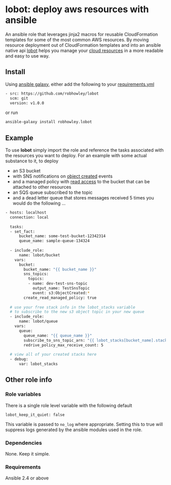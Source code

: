 # lobot: deploy aws resources with ansible

An ansible role that leverages jinja2 macros for reusable CloudFormation templates for some of the most common AWS 
resources. By moving resource deployment out of CloudFormation templates and into an ansible native api 
[lobot](http://starwars.wikia.com/wiki/Lobot) helps you manage your [cloud resources](http://starwars.wikia.com/wiki/Cloud_City)
in a more readable and easy to use way.  

## Install

Using [ansible galaxy](https://galaxy.ansible.com/), either add the following to your 
[requirements.yml](http://docs.ansible.com/ansible/latest/galaxy.html#installing-multiple-roles-from-a-file)

```bash
- src: https://github.com/robhowley/lobot
  scm: git
  version: v1.0.0
```

or run
```bash
ansible-galaxy install robhowley.lobot
```

## Example

To use **lobot** simply import the role and reference the tasks associated with the resources you want to deploy. For 
an example with some actual substance to it, to deploy
  * an S3 bucket 
  * with SNS notifications on [object created](https://docs.aws.amazon.com/AmazonS3/latest/dev/NotificationHowTo.html#notification-how-to-event-types-and-destinations) 
  events 
  * and a managed policy with [read access](https://docs.aws.amazon.com/IAM/latest/UserGuide/list_amazons3.html#amazons3-actions-as-permissions) 
  to the bucket that can be attached to other resources
  * an SQS queue subscribed to the topic
  * and a dead letter queue that stores messages received 5 times
you would do the following ...

```bash
- hosts: localhost
  connection: local
  
  tasks:
  - set_fact:
      bucket_name: some-test-bucket-12342314
      queue_name: sample-queue-134324
      
  - include_role:
      name: lobot/bucket
    vars:
      bucket:
        bucket_name: "{{ bucket_name }}"
        sns_topics:
          topics:
          - name: dev-test-sns-topic
            output_name: TestSnsTopic
            event: s3:ObjectCreated:*
        create_read_managed_policy: true
        
  # use your free stack info in the lobot_stacks variable 
  # to subscribe to the new s3 object topic in your new queue
  - include_role:
      name: lobot/queue
    vars:
      queue:
        queue_name: "{{ queue_name }}"
        subscribe_to_sns_topic_arn: "{{ lobot_stacks[bucket_name].stack_outputs.TestSnsTopic }}"
        redrive_policy_max_receive_count: 5
        
  # view all of your created stacks here      
  - debug:
      var: lobot_stacks
```

## Other role info

### Role variables
There is a single role level variable with the following default 
```
lobot_keep_it_quiet: false
```
This variable is passed to `no_log` where appropriate. Setting this to true will suppress logs generated by the ansible 
modules used in the role.   

### Dependencies
None. Keep it simple.

### Requirements
Ansible 2.4 or above
